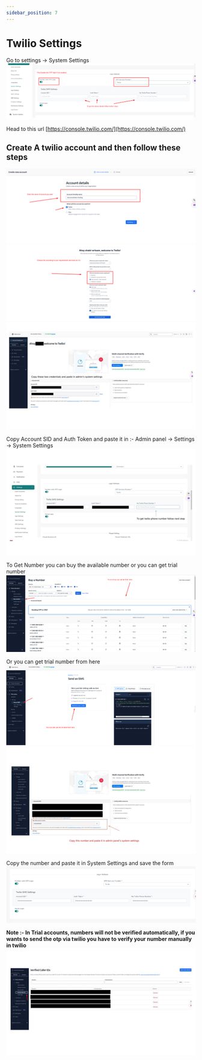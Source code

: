 ```yaml
---
sidebar_position: 7
---
```


# Twilio Settings

Go to settings -> System Settings
![Twilio Step 1](/images/panel/twilio/step-1.png)

Head to this url [https://console.twilio.com/](https://console.twilio.com/)

## Create A twilio account and then follow these steps

![Twilio Step 2](/images/panel/twilio/step-2.png)
![Twilio Step 3](/images/panel/twilio/step-3.png)
![Twilio Step 4](/images/panel/twilio/step-4.jpg)

Copy Account SID and Auth Token and paste it in :- Admin panel -> Settings -> System Settings
![Twilio Step 5](/images/panel/twilio/step-5.jpg)

To Get Number you can buy the available number or you can get trial number
![Twilio Step 6](/images/panel/twilio/step-6.png)

Or you can get trial number from here
![Twilio Step 6-1](/images/panel/twilio/step-6-1.png)
![Twilio Step 7](/images/panel/twilio/step-7.jpg)

Copy the number and paste it in System Settings and save the form
![Twilio Step 8](/images/panel/twilio/step-8.png)

**Note :- In Trial accounts, numbers will not be verified automatically, if you wants to send the otp via twilio you have to verify your number manually in twilio**
![Twilio Step 9](/images/panel/twilio/step-9.jpg)
